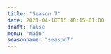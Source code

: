 ```yaml
---
title: "Season 7"
date: 2021-04-10T15:48:15+01:00
draft: false
menu: "main"
seasonname: "season7"
---
```

